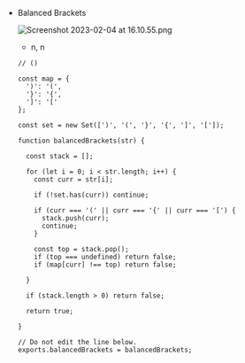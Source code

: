 - Balanced Brackets
    
    ![Screenshot 2023-02-04 at 16.10.55.png](https://s3-us-west-2.amazonaws.com/secure.notion-static.com/ed1be270-2b89-4412-a5c7-5312bff935c5/Screenshot_2023-02-04_at_16.10.55.png)
    
    - n, n
    
    ```tsx
    // ()
    
    const map = {
      ')': '(',
      '}': '{',
      ']': '['
    };
    
    const set = new Set([')', '(', '}', '{', ']', '[']);
    
    function balancedBrackets(str) {
    
      const stack = [];
    
      for (let i = 0; i < str.length; i++) {
        const curr = str[i];
    
        if (!set.has(curr)) continue;
        
        if (curr === '(' || curr === '{' || curr === '[') {
          stack.push(curr);
          continue;
        }
    
        const top = stack.pop();
        if (top === undefined) return false;
        if (map[curr] !== top) return false;
        
      }
    
      if (stack.length > 0) return false;
    
      return true;
    
    }
    
    // Do not edit the line below.
    exports.balancedBrackets = balancedBrackets;
    ```
